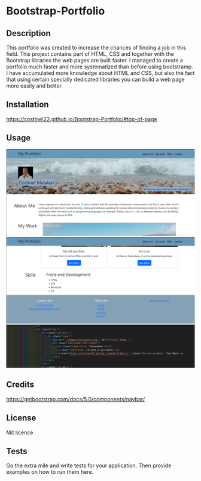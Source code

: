 # Bootstrap-Portfolio

## Description

 This portfolio was created to increase the chances of finding a job in this field.
 This project contains part of HTML, CSS and together with the Bootstrap libraries the web pages are built faster.
 I managed to create a portfolio much faster and more systematized than before using bootstramp.
 I have accumulated more knowledge about HTML and CSS, but also the fact that using certain specially dedicated libraries you can build a web page more easily and better.

## Installation

https://costinel22.github.io/Bootstrap-Portfolio/#top-of-page

## Usage

![top of the page whit navbar](./assets/top-page.png)
![botom of the page whit footer](./assets/botom-page.png)
![HTML card code](./assets/card-html.png)
  
## Credits

https://getbootstrap.com/docs/5.0/components/navbar/

## License

Mit licence

## Tests

Go the extra mile and write tests for your application. Then provide examples on how to run them here.
